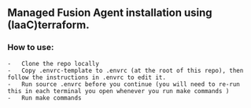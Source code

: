 ## Managed Fusion Agent installation using (IaaC)terraform.

### How to use:
    -   Clone the repo locally
    -   Copy .envrc-template to .envrc (at the root of this repo), then follow the instructions in .envrc to edit it.
    -   Run source .envrc before you continue (you will need to re-run this in each terminal you open whenever you run make commands )
    -   Run make commands